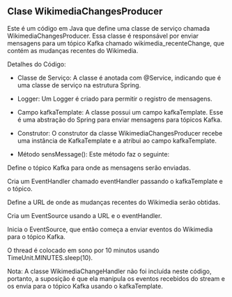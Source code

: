 

## Clase WikimediaChangesProducer
Este é um código em Java que define uma classe de serviço chamada WikimediaChangesProducer. Essa classe é responsável por enviar mensagens para um tópico Kafka chamado wikimedia_recenteChange, que contém as mudanças recentes do Wikimedia.

Detalhes do Código:


- Classe de Serviço: A classe é anotada com @Service, indicando que é uma classe de serviço na estrutura Spring.

- Logger: Um Logger é criado para permitir o registro de mensagens.

- Campo kafkaTemplate: A classe possui um campo kafkaTemplate. Esse é uma abstração do Spring para enviar mensagens para tópicos Kafka.

- Construtor: O construtor da classe WikimediaChangesProducer recebe uma instância de KafkaTemplate e a atribui ao campo kafkaTemplate.

- Método sensMessage(): Este método faz o seguinte:

Define o tópico Kafka para onde as mensagens serão enviadas.

Cria um EventHandler chamado eventHandler passando o kafkaTemplate e o tópico.

Define a URL de onde as mudanças recentes do Wikimedia serão obtidas.

Cria um EventSource usando a URL e o eventHandler.

Inicia o EventSource, que então começa a enviar eventos do Wikimedia para o tópico Kafka.

O thread é colocado em sono por 10 minutos usando TimeUnit.MINUTES.sleep(10).

Nota: A classe WikimediaChangeHandler não foi incluída neste código, portanto, a suposição é que ela manipula os eventos recebidos do stream e os envia para o tópico Kafka usando o kafkaTemplate.